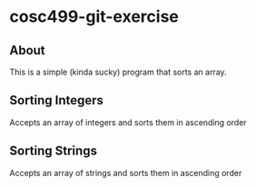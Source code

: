 # cosc499-git-exercise

## About

This is a simple (kinda sucky) program that sorts an array.

## Sorting Integers

Accepts an array of integers and sorts them in ascending order

## Sorting Strings

Accepts an array of strings and sorts them in ascending order

